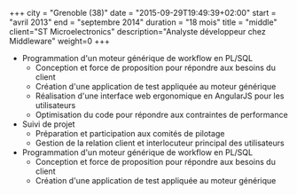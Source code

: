 +++
city = "Grenoble (38)"
date = "2015-09-29T19:49:39+02:00"
start = "avril 2013"
end = "septembre 2014"
duration = "18 mois"
title = "middle"
client="ST Microelectronics"
description="Analyste développeur chez Middleware"
weight=0
+++

- Programmation d'un moteur générique de workflow en PL/SQL
   - Conception et force de proposition pour répondre aux besoins du client
   - Création d'une application de test appliquée au moteur générique
   - Réalisation d'une interface web ergonomique en AngularJS pour les utilisateurs
   - Optimisation du code pour répondre aux contraintes de performance
- Suivi de projet
   - Préparation et participation aux comités de pilotage
   - Gestion de la relation client et interlocuteur principal des utilisateurs
- Programmation d'un moteur générique de workflow en PL/SQL
   - Conception et force de proposition pour répondre aux besoins du client
   - Création d'une application de test appliquée au moteur générique
